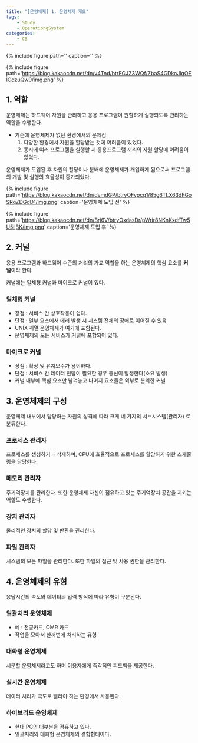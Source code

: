 ```yaml
---
title: "[운영체제] 1. 운영체제 개요"
tags: 
    - Study
    - OperationgSystem
categories:
    - CS
---
```


{% include figure path='' caption='' %}


{% include figure path='https://blog.kakaocdn.net/dn/v4Tnd/btrEGJZ3WQf/ZbaS4GDkoJlqOFICdzuQw0/img.png' %}

## 1. 역할

운영체제는 하드웨어 자원을 관리하고 응용 프로그램이 원할하게 실행되도록 관리하는 역할을 수행한다.

- 기존에 운영체제가 없던 환경에서의 문제점
    1. 다양한 환경에서 자원을 할당받는 것에 어려움이 있었다.
    2. 동시에 여러 프로그램을 실행할 시 응용프로그램 끼리의 자원 할당에 어려움이 있었다.

운영체제가 도입된 후 자원의 할당이나 분배에 운영체제가 개입하게 됨으로써 프로그램의 개발 및 실행의 효율성이 증가되었다.

{% include figure path='https://blog.kakaocdn.net/dn/dvmdGP/btryOFvpcq1/85g6TLX63dFGoSRqZDGdD1/img.png' caption='운영체제 도입 전' %}

{% include figure path='https://blog.kakaocdn.net/dn/Brj6V/btryOxdasDr/pWrir8NKnKxdfTw5U5jjBK/img.png' caption='운영체제 도입 후' %}

## 2. 커널

응용 프로그램과 하드웨어 수준의 처리의 가교 역할을 하는 운영체제의 핵심 요소를 **커널**이라 한다.

커널에는 일체형 커널과 마이크로 커널이 있다.

### 일체형 커널

- 장점 : 서비스 간 상호작용이 쉽다.
- 단점 : 일부 요소에서 에러 발생 시 시스템 전체의 장애로 이어질 수 있음
- UNIX 계열 운영체제가 여기에 포함된다.
- 운영체제의 모든 서비스가 커널에 포함되어 있다.

### 마이크로 커널

- 장점 : 확장 및 유지보수가 용이하다.
- 단점 : 서비스 간 데이터 전달이 필요한 경우 통신이 발생한다(소요 발생)
- 커널 내부에 핵심 요소만 남겨놓고 나머지 요소들은 외부로 분리한 커널

## 3. 운영체제의 구성

운영체제 내부에서 담당하는 자원의 성격에 따라 크게 네 가지의 서브시스템(관리자) 로 분류한다.

### 프로세스 관리자
프로세스를 생성하거나 삭제하며, CPU에 효율적으로 프로세스를 할당하기 위한 스케줄링을 담당한다.

### 메모리 관리자
주기억장치를 관리한다. 또한 운영체제 자신이 점유하고 있는 주기억장치 공간을 지키는 역할도 수행한다.

### 장치 관리자
물리적인 장치의 할당 및 반환을 관리한다.

### 파일 관리자
시스템의 모든 파일을 관리한다. 또한 파일의 접근 및 사용 권한을 관리한다.

## 4. 운영체제의 유형

응답시간의 속도와 데이터의 입력 방식에 따라 유형이 구분된다.

### 일괄처리 운영체제
- 예 : 천공카드, OMR 카드
- 작업을 모아서 한꺼번에 처리하는 유형

### 대화형 운영체제
시분할 운영체제라고도 하며 이용자에게 즉각적인 피드백을 제공한다.

### 실시간 운영체제
데이터 처리가 극도로 빨라야 하는 환경에서 사용된다.

### 하이브리드 운영체제
- 현대 PC의 대부분을 점유하고 있다.
- 일괄처리와 대화형 운영체제의 결합형태이다.
